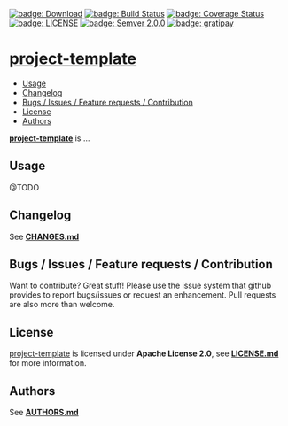 [![badge: Download]][badge url: Download] [![badge: Build Status]][badge url: Build Status] [![badge: Coverage Status]][badge url: Coverage Status] [![badge: LICENSE]][LICENSE.md] [![badge: Semver 2.0.0]][badge url: Semver 2.0.0] [![badge: gratipay]][badge url: gratipay] 

# [project-template]

<!-- MarkdownTOC -->

- [Usage](#usage)
- [Changelog](#changelog)
- [Bugs / Issues / Feature requests / Contribution](#bugs--issues--feature-requests--contribution)
- [License](#license)
- [Authors](#authors)

<!-- /MarkdownTOC -->

**[project-template]** is ...

## Usage

@TODO

## Changelog

See **[CHANGES.md]**

## Bugs / Issues / Feature requests / Contribution

Want to contribute? Great stuff! Please use the issue system that github provides to report bugs/issues or request an enhancement. Pull requests are also more than welcome.

## License

[project-template] is licensed under **Apache License 2.0**, see **[LICENSE.md]** for more information.

## Authors

See **[AUTHORS.md]**

<!-- references -->

[project-template]: https://github.com/Centril/project-template

[badge: Download]: https://api.bintray.com/packages/centril/maven/project/images/download.svg
[badge url: Download]: https://bintray.com/centril/maven/project/_latestVersion
[badge: Build Status]: http://img.shields.io/travis/Centril/project-template.svg
[badge url: Build Status]: https://travis-ci.org/Centril/project-template
[badge: Coverage Status]: http://img.shields.io/coveralls/Centril/project-template.svg
[badge url: Coverage Status]: https://coveralls.io/r/Centril/project-template
[badge: License]: http://img.shields.io/badge/license-ASL_2.0-blue.svg
[badge: Semver 2.0.0]: http://img.shields.io/badge/semver-2.0.0-blue.svg
[badge url: Semver 2.0.0]: http://semver.org/spec/v2.0.0.html
[badge: gratipay]: http://img.shields.io/gratipay/Centril.svg
[badge url: gratipay]: https://gratipay.com/Centril

[CHANGES.md]: CHANGES.md
[LICENSE.md]: LICENSE.md
[AUTHORS.md]: AUTHORS.md

<!-- references -->

